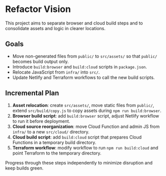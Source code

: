 # Refactor Vision

This project aims to separate browser and cloud build steps and to consolidate assets and logic in clearer locations.

## Goals
- Move non-generated files from `public/` to `src/assets/` so that `public/` becomes build output only.
- Introduce `build:browser` and `build:cloud` scripts in `package.json`.
- Relocate JavaScript from `infra/` into `src/`.
- Update Netlify and Terraform workflows to call the new build scripts.

## Incremental Plan
1. **Asset relocation**: create `src/assets/`, move static files from `public/`, extend `src/build/copy.js` to copy assets during `npm run build:browser`.
2. **Browser build script**: add `build:browser` script, adjust Netlify workflow to run it before deployment.
3. **Cloud source reorganization**: move Cloud Function and admin JS from `infra/` to a new `src/cloud/` directory.
4. **Cloud build script**: add `build:cloud` script that prepares Cloud Functions in a temporary build directory.
5. **Terraform workflow**: modify workflow to run `npm run build:cloud` and point Terraform to the temporary directory.

Progress through these steps independently to minimize disruption and keep builds green.
